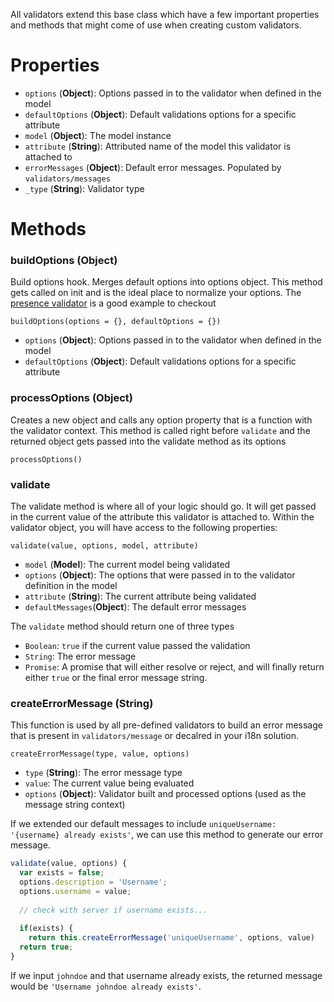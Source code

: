 All validators extend this base class which have a few important properties and methods that might come of use when creating custom validators.

# Properties

* `options` (**Object**): Options passed in to the validator when defined in the model
* `defaultOptions` (**Object**): Default validations options for a specific attribute
* `model` (**Object**): The model instance
* `attribute` (**String**): Attributed name of the model this validator is attached to
* `errorMessages` (**Object**): Default error messages. Populated by `validators/messages`
* `_type` (**String**): Validator type

# Methods

### buildOptions (**Object**)
Build options hook. Merges default options into options object. This method gets called on init and is the ideal place to normalize your options. The [presence validator](https://github.com/offirgolan/ember-cp-validations/blob/master/app/validators/presence.js) is a good example to checkout

`buildOptions(options = {}, defaultOptions = {})`

* `options` (**Object**): Options passed in to the validator when defined in the model
* `defaultOptions` (**Object**): Default validations options for a specific attribute

### processOptions (**Object**)
Creates a new object and calls any option property that is a function with the validator context. This method is called right before `validate` and the returned object gets passed into the validate method as its options

`processOptions()`

### validate
The validate method is where all of your logic should go. It will get passed in the current value of the attribute this validator is attached to. Within the validator object, you will have access to the following properties:

`validate(value, options, model, attribute)`

* `model` (**Model**): The current model being validated
* `options` (**Object**): The options that were passed in to the validator definition in the model
* `attribute` (**String**): The current attribute being validated
* `defaultMessages`(**Object**): The default error messages

The `validate` method should return one of three types

* `Boolean`:  `true` if the current value passed the validation
* `String`: The error message
* `Promise`: A promise that will either resolve or reject, and will finally return either `true` or the final error message string.

### createErrorMessage (**String**)
This function is used by all pre-defined validators to build an error message that is present in `validators/message` or decalred in your i18n solution.

`createErrorMessage(type, value, options)`

* `type` (**String**): The error message type
* `value`: The current value being evaluated
* `options` (**Object**): Validator built and processed options (used as the message string context)

If we extended our default messages to include `uniqueUsername: '{username} already exists'`, we can use this method to generate our error message.

```javascript
validate(value, options) {
  var exists = false;
  options.description = 'Username';
  options.username = value;
  
  // check with server if username exists...
  
  if(exists) {
    return this.createErrorMessage('uniqueUsername', options, value)
  return true;
}
```

If we input `johndoe` and that username already exists, the returned message would be `'Username johndoe already exists'`. 

